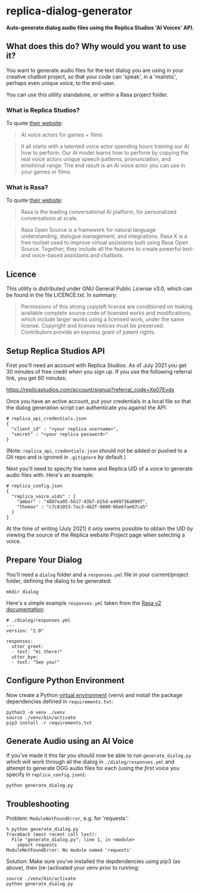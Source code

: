 # replica-dialog-generator

**Auto-generate dialog audio files using the Replica Studios 'AI Voices' API.**

## What does this do? Why would you want to use it?

You want to generate audio files for the text dialog you are using in your
creative chatbot project, so that your code can 'speak', in a 'realistic',
perhaps even unique voice, to the end-user.

You can use this utility standalone, or within a Rasa project folder.

### What is Replica Studios?

To quote [their website](https://replicastudios.com):

> AI voice actors for games + films

> It all starts with a talented voice actor spending hours training our AI how
> to perform.
> Our AI model learns how to perform by copying the real voice actors unique
> speech patterns, pronunciation, and emotional range.
> The end result is an AI voice actor you can use in your games or films.

### What is Rasa?

To quote [their website](https://rasa.com):

> Rasa is the leading conversational AI platform, for personalized
> conversations at scale.

> Rasa Open Source is a framework for natural language understanding,
> dialogue management, and integrations. Rasa X is a free toolset used to
> improve virtual assistants built using Rasa Open Source. Together, they
> include all the features to create powerful text- and voice-based assistants
> and chatbots.

## Licence

This utility is distributed under GNU General Public License v3.0,
which can be found in the file LICENCE.txt. In summary:

> Permissions of this strong copyleft license are conditioned on making
> available complete source code of licensed works and modifications,
> which include larger works using a licensed work, under the same license.
> Copyright and license notices must be preserved.
> Contributors provide an express grant of patent rights.

## Setup Replica Studios API

First you'll need an account with Replica Studios. As of July 2021 you get
30 minutes of free credit when you sign up. If you use the following referral
link, you get 60 minutes:

https://replicastudios.com/account/signup?referral_code=Xe07Evdx

Once you have an active account, put your credentials in a local file so that
the dialog generation script can authenticate you against the API:

```
# replica_api_credentials.json
{
  "client_id" : "<your replica username>",
  "secret" : "<your replica password>"
}
```

(Note: `replica_api_credentials.json` should not be added or pushed to a
Git repo and is ignored in `.gitignore` by default.)

Next you'll need to specify the name and Replica UID of a voice to generate
audio files with. Here's an example:

```
# replica_config.json
{
  "replica_voice_uids" : {
    "amber" : "4807ea95-5b17-43b7-b25d-e409736a099f",
    "thomas" : "c7c81053-7ac3-4b2f-9809-0be6fae07ca5"
  }
}
```

At the time of writing (July 2021) it only seems possible to obtain the UID
by viewing the source of the Replica website Project page when selecting
a voice.

## Prepare Your Dialog

You'll need a `dialog` folder and a `responses.yml` file in your current/project
folder, defining the dialog to be generated:

```
mkdir dialog
```

Here's a simple example `responses.yml` taken from the
[Rasa v2 documentation](https://rasa.com/docs/rasa/responses/):

```
# ./dialog/responses.yml
---
version: "2.0"

responses:
  utter_greet:
  - text: "Hi there!"
  utter_bye:
  - text: "See you!"
```

## Configure Python Environment

Now create a Python
[virtual environment](https://docs.python.org/3/library/venv.html) (venv) and
install the package dependencies defined in `requirements.txt`:

```
python3 -m venv ./venv
source ./venv/bin/activate
pip3 install -r requirements.txt
```

## Generate Audio using an AI Voice

If you've made it this far you should now be able to run `generate_dialog.py`
which will work through all the dialog in `./dialog/responses.yml` and attempt
to generate OGG audio files for each (using the *first* voice you specify in
  `replica_config.json`):

```
python generate_dialog.py
```

## Troubleshooting

Problem: `ModuleNotFoundError`, e.g. for 'requests':

```
% python generate_dialog.py
Traceback (most recent call last):
  File "generate_dialog.py", line 1, in <module>
    import requests
ModuleNotFoundError: No module named 'requests'
```

Solution: Make sure you've installed the depdendencies using pip3 (as above),
then (re-)activated your venv prior to running:

```
source ./venv/bin/activate
python generate_dialog.py
```
